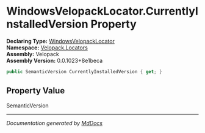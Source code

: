 ﻿<!--  
  <auto-generated>   
    The contents of this file were generated by a tool.  
    Changes to this file may be list if the file is regenerated  
  </auto-generated>   
-->

# WindowsVelopackLocator.CurrentlyInstalledVersion Property

**Declaring Type:** [WindowsVelopackLocator](../index.md)  
**Namespace:** [Velopack.Locators](../../index.md)  
**Assembly:** Velopack  
**Assembly Version:** 0.0.1023+8e1beca

```csharp
public SemanticVersion CurrentlyInstalledVersion { get; }
```

## Property Value

SemanticVersion

___

*Documentation generated by [MdDocs](https://github.com/ap0llo/mddocs)*
